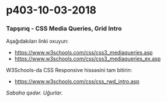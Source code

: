 # p403-10-03-2018

### Tapşırıq - CSS Media Queries, Grid Intro
Aşağıdakıları linki oxuyun:
- https://www.w3schools.com/css/css3_mediaqueries.asp
- https://www.w3schools.com/css/css3_mediaqueries_ex.asp

W3Schools-da CSS Responsive hissəsini tam bitirin:
- https://www.w3schools.com/css/css_rwd_intro.asp

*Sabaha qədər. Uğurlar.*
